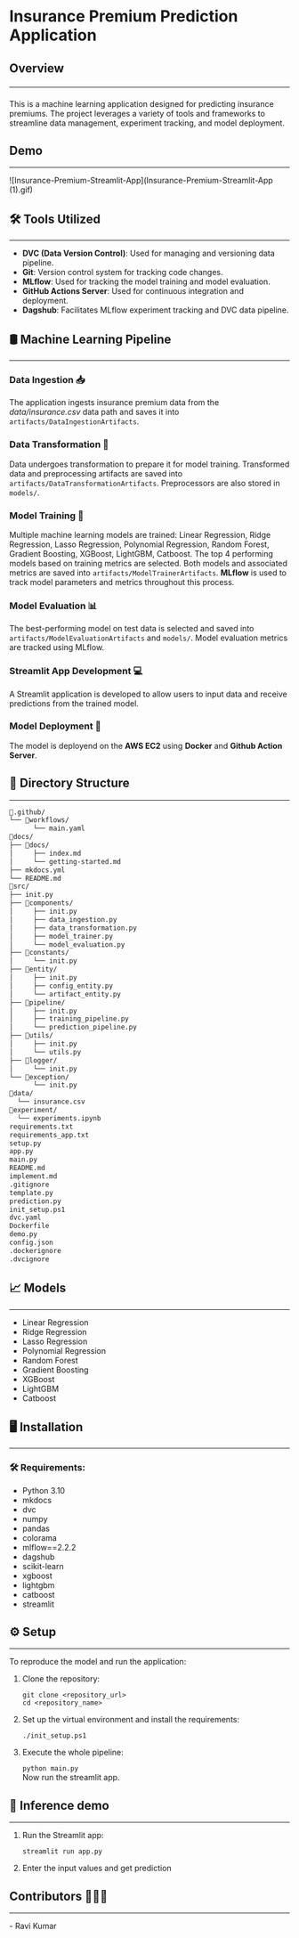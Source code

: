 <!-- # This should be full fledged applications
## Use the tools prper and robust 
## Write proper codebase and write proper instructions

DagsHub Experiment tarcking: https://dagshub.com/ravikumar46931/insurance-premium-MLOps.mlflow -->

<!-- # Introduction
# Dataset
# Model Training
# Model Tracking
# Model Evaluation
# Model deployment -->

# Insurance Premium Prediction Application

## Overview<hr>

This is a machine learning application designed for predicting insurance premiums. The project leverages a variety of tools and frameworks to streamline data management, experiment tracking, and model deployment.

## Demo
<hr>
![Insurance-Premium-Streamlit-App](Insurance-Premium-Streamlit-App (1).gif)

## 🛠️ Tools Utilized
<hr>

- **DVC (Data Version Control)**: Used for managing and versioning data pipeline.
- **Git**: Version control system for tracking code changes.
- **MLflow**: Used for tracking the model training and model evaluation.
- **GitHub Actions Server**: Used for continuous integration and deployment.
- **Dagshub**: Facilitates MLflow experiment tracking and DVC data pipeline.

## 🛢️ Machine Learning Pipeline
<hr>

### Data Ingestion 📥

The application ingests insurance premium data from the _data/insurance.csv_ data path and saves it into `artifacts/DataIngestionArtifacts`.

### Data Transformation 🔧

Data undergoes transformation to prepare it for model training. Transformed data and preprocessing artifacts are saved into `artifacts/DataTransformationArtifacts`. Preprocessors are also stored in `models/`.

### Model Training 🤖

Multiple machine learning models are trained:
Linear Regression, Ridge Regression, Lasso Regression, Polynomial Regression, Random Forest,
Gradient Boosting, XGBoost, LightGBM, Catboost.
The top 4 performing models based on training metrics are selected. Both models and associated metrics are saved into `artifacts/ModelTrainerArtifacts`. __MLflow__ is used to track model parameters and metrics throughout this process.

### Model Evaluation 📊

The best-performing model on test data is selected and saved into `artifacts/ModelEvaluationArtifacts` and `models/`. Model evaluation metrics are tracked using MLflow.

### Streamlit App Development 💻

A Streamlit application is developed to allow users to input data and receive predictions from the trained model.

### Model Deployment 🚀

The model is deployend on the __AWS EC2__ using __Docker__ and __Github Action Server__.

## 📁 Directory Structure
<hr>

```bash
📂.github/
└── 📂workflows/
      └── main.yaml
📂docs/
├── 📂docs/
│     ├── index.md
│     └── getting-started.md
├── mkdocs.yml
└── README.md
📂src/
├── init.py
├── 📂components/
│     ├── init.py
│     ├── data_ingestion.py
│     ├── data_transformation.py
│     ├── model_trainer.py
│     └── model_evaluation.py
├── 📂constants/
│     └── init.py
├── 📂entity/
│     ├── init.py
│     ├── config_entity.py
│     └── artifact_entity.py
├── 📂pipeline/
│     ├── init.py
│     ├── training_pipeline.py
│     └── prediction_pipeline.py
├── 📂utils/
│     ├── init.py
│     └── utils.py
├── 📂logger/
│     └── init.py
└── 📂exception/
      └── init.py
📂data/
  └── insurance.csv
📂experiment/
  └── experiments.ipynb
requirements.txt
requirements_app.txt
setup.py
app.py
main.py
README.md
implement.md
.gitignore
template.py
prediction.py
init_setup.ps1
dvc.yaml
Dockerfile
demo.py
config.json
.dockerignore
.dvcignore
```

## 📈 Models 
<hr>

- Linear Regression 
- Ridge Regression 
- Lasso Regression 
- Polynomial Regression 
- Random Forest
- Gradient Boosting
- XGBoost 
- LightGBM 
- Catboost


## 🖥️ Installation
<hr>

### 🛠️ Requirements: 

- Python 3.10
- mkdocs
- dvc
- numpy 
- pandas
- colorama
- mlflow==2.2.2
- dagshub
- scikit-learn
- xgboost
- lightgbm
- catboost
- streamlit


## ⚙️ Setup
<hr>
To reproduce the model and run the application:

1. Clone the repository:
    
    `git clone <repository_url>`<br>
    `cd <repository_name>`
    
2. Set up the virtual environment and install the requirements:

    `./init_setup.ps1`<br>

3. Execute the whole pipeline:

    `python main.py`<br>
    Now run the streamlit app.


## 🎯 Inference demo
<hr>

1. Run the Streamlit app:

    `streamlit run app.py`
2. Enter the input values and get prediction

## Contributors 👨🏼‍💻
<hr>
- Ravi Kumar